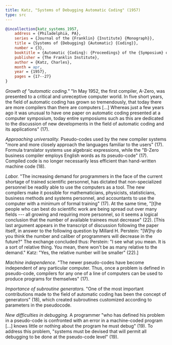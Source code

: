 ```yaml
---
title: Katz, "Systems of Debugging Automatic Coding" (1957)
type: src
---
```


```bibtex
@incollection{katz_systems_1957,
	address = {Philadelphia, PA},
	series = {Journal of the {Franklin} {Institute} {Monograph}},
	title = {Systems of {Debugging} {Automatic} {Coding}},
	number = {3},
	booktitle = {Automatic {Coding}: {Proceedings} of the {Symposium} on {Automatic} {Coding}, {January} 24-25, {Franklin} {Institute}, {Philadelphia}},
	publisher = {The Franklin Institute},
	author = {Katz, Charles},
	month = apr,
	year = {1957},
	pages = {17--27}
}
```

*Growth of "automatic coding."* "In May 1952, the first compiler, A-Zero, was presented to a critical and unreceptive computer world. In five short years, the field of automatic coding has grown so tremendously, that today there are more compilers than there are computers [...] Whereas just a few years ago it was unusual to have one paper on automatic coding presented at a computer symposium, today entire symposiums such as this are dedicated to the discussion of new developments in the field of automatic coding and its applications" (17).

*Approaching universality.* Pseudo-codes used by the new compiler systems "more and more closely approach the languages familiar to the users" (17). Formula translator systems use algebraic expressions, while the "B-Zero business compiler employs English words as its pseudo-code" (17). Compiled code is no longer necessarily less efficient than hand-written machine code (18).

*Labor.* "The increasing demand for programmers in the face of the current shortage of trained scientific personnel, has dictated that non-specialized personnel be readily able to use the computers as a tool. The new compilers make it possible for mathematicians, physicists, statisticians, business methods and systems personnel, and accountants to use the computer with a minimum of formal training" (17). At the same time, "[t]he people who can best do scientific work are being spread out over many fields --- all growing and requiring more personnel, so it seems a logical conclusion that the number of available trainees must decrease" (22). [This last argument appears in the transcript of discussion following the paper itself, in answer to the following question by Millard H. Perstein: "[W]hy do you think the number and caliber of programmers will decrease in the future?" The exchange concluded thus: Perstein: "I see what you mean. It is a sort of relative thing. You mean, there won't be as many relative to the demand." Katz: "Yes, the relative number will be smaller" (22).]

*Machine independence.* "The newer pseudo-codes have become independent of any particular computer. Thus, once a problem is defined in pseudo-code, compilers for any one of a line of computers can be used to produce programs for themselves" (17).

*Importance of subroutine generators.* "One of the most important contributions made to the field of automatic coding has been the concept of generators" (18), which created subroutines customized according to parameters in the pseudocode.

*New difficulties in debugging.* A programmer "who has defined his problem in a pseudo-code is confronted with an error in a machine-coded program [...] knows little or nothing about the program he must debug" (19). To address this problem, "systems must be devised that will permit all debugging to be done at the pseudo-code level" (19).
